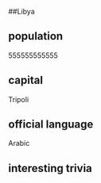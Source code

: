 ##Libya
## population
555555555555
## capital
 Tripoli
## official language
Arabic
## interesting trivia

